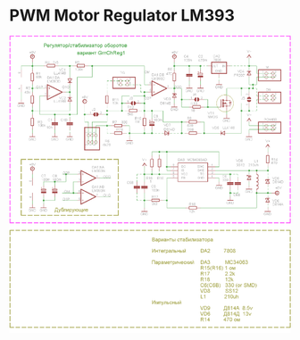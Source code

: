 # PWM Motor Regulator LM393
![](https://raw.githubusercontent.com/74ls00/PWM_Motor_Regulator_LM393/master/pic/100.png)
